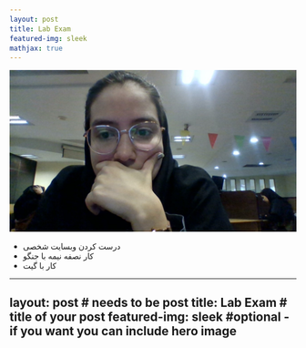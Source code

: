 ```yaml
---
layout: post
title: Lab Exam
featured-img: sleek
mathjax: true
---
```


![alt text](../assets/img/exam.JPG "exam Picture")
* درست کردن وبسایت شخصی
* کار نصفه نیمه با جنگو
* کار با گیت

---
layout: post # needs to be post
title: Lab Exam # title of your post
featured-img: sleek #optional - if you want you can include hero image
---

```

